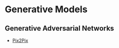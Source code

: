 # Generative Models
## Generative Adversarial Networks
* [Pix2Pix](https://github.com/DeepHoosh/workshop/blob/main/pix2pix/pix2pix.md)
